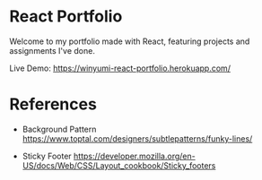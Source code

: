 # React Portfolio

Welcome to my portfolio made with React, featuring projects and assignments I've done.

Live Demo: https://winyumi-react-portfolio.herokuapp.com/

# References

- Background Pattern
https://www.toptal.com/designers/subtlepatterns/funky-lines/

- Sticky Footer
https://developer.mozilla.org/en-US/docs/Web/CSS/Layout_cookbook/Sticky_footers
